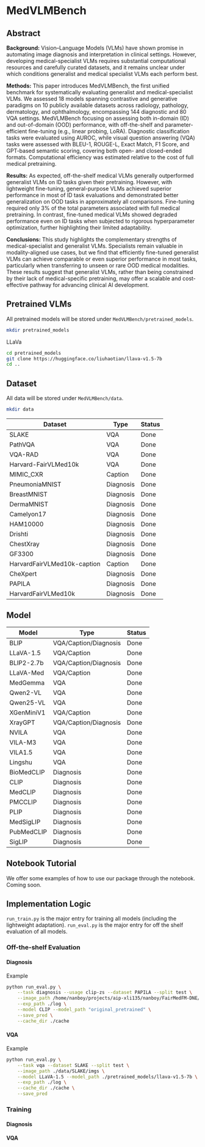 # MedVLMBench

## Abstract
**Background:** Vision–Language Models (VLMs) have shown promise in automating image diagnosis and interpretation in clinical settings. However, developing medical-specialist VLMs requires substantial computational resources and carefully curated datasets, and it remains unclear under which conditions generalist and medical specialist VLMs each perform best.

**Methods:** This paper introduces MedVLMBench, the first unified benchmark for systematically evaluating generalist and medical-specialist VLMs. We assessed 18 models spanning contrastive and generative paradigms on 10 publicly available datasets across radiology, pathology, dermatology, and ophthalmology, encompassing 144 diagnostic and 80 VQA settings. MedVLMBench focusing on assessing both in-domain (ID) and out-of-domain (OOD) performance, with off-the-shelf and parameter-efficient fine-tuning (e.g., linear probing, LoRA). Diagnostic classification tasks were evaluated using AUROC, while visual question answering (VQA) tasks were assessed with BLEU-1, ROUGE-L, Exact Match, F1 Score, and GPT-based semantic scoring, covering both open- and closed-ended formats. Computational efficiency was estimated relative to the cost of full medical pretraining.

**Results:** As expected, off-the-shelf medical VLMs generally outperformed generalist VLMs on ID tasks given their pretraining. However, with lightweight fine-tuning, general-purpose VLMs achieved superior performance in most of ID task evaluations and demonstrated better generalization on OOD tasks in approximately all comparisons. Fine-tuning required only 3\% of the total parameters associated with full medical pretraining. In contrast, fine-tuned medical VLMs showed degraded performance even on ID tasks when subjected to rigorous hyperparameter optimization, further highlighting their limited adaptability.

**Conclusions:** This study highlights the complementary strengths of medical-specialist and generalist VLMs. Specialists remain valuable in modality-aligned use cases, but we find that efficiently fine-tuned generalist VLMs can achieve comparable or even superior performance in most tasks, particularly when transferring to unseen or rare OOD medical modalities. These results suggest that generalist VLMs, rather than being constrained by their lack of medical-specific pretraining, may offer a scalable and cost-effective pathway for advancing clinical AI development.


## Pretrained VLMs
All pretrained models will be stored under `MedVLMBench/pretrained_models`.

```bash
mkdir pretrained_models
```

LLaVa
```bash
cd pretrained_models
git clone https://huggingface.co/liuhaotian/llava-v1.5-7b
cd ..
```

## Dataset
All data will be stored under `MedVLMBench/data`.

```bash
mkdir data
```

| Dataset                       | Type      | Status |
|--------------------------------|-----------|--------|
| SLAKE                      | VQA       | Done   |
| PathVQA                    | VQA       | Done   |
| VQA-RAD                    | VQA       | Done   |
| Harvard-FairVLMed10k       | VQA       | Done   |
| MIMIC_CXR              | Caption   | Done   |
| PneumoniaMNIST       | Diagnosis | Done   |
| BreastMNIST          | Diagnosis | Done   |
| DermaMNIST           | Diagnosis | Done   |
| Camelyon17           | Diagnosis | Done   |
| HAM10000             | Diagnosis | Done   |
| Drishti                        | Diagnosis | Done   |
| ChestXray            | Diagnosis | Done   |
| GF3300               | Diagnosis | Done   |
| HarvardFairVLMed10k-caption    | Caption   | Done   |
| CheXpert             | Diagnosis | Done   |
| PAPILA               | Diagnosis | Done   |
| HarvardFairVLMed10k  | Diagnosis | Done   |


## Model
| Model        | Type      | Status |
|--------------|-----------|--------|
| BLIP         | VQA/Caption/Diagnosis | Done |
| LLaVA-1.5    | VQA/Caption           | Done |
| BLIP2-2.7b   | VQA/Caption/Diagnosis | Done |
| LLaVA-Med    | VQA/Caption           | Done |
| MedGemma     | VQA                   | Done |
| Qwen2-VL     | VQA                   | Done |
| Qwen25-VL    | VQA                   | Done |
| XGenMiniV1   | VQA/Caption           | Done |
| XrayGPT      | VQA/Caption/Diagnosis | Done |
| NVILA        | VQA                   | Done |
| VILA-M3      | VQA                   | Done |
| VILA1.5      | VQA                   | Done |
| Lingshu      | VQA                   | Done |
| BioMedCLIP   | Diagnosis             | Done |
| CLIP         | Diagnosis             | Done |
| MedCLIP      | Diagnosis             | Done |
| PMCCLIP      | Diagnosis             | Done |
| PLIP         | Diagnosis             | Done |
| MedSigLIP    | Diagnosis             | Done |
| PubMedCLIP   | Diagnosis             | Done |
| SigLIP       | Diagnosis             | Done |


## Notebook Tutorial

We offer some examples of how to use our package through the notebook. Coming soon.

<!-- | Feature                  | Notebook                                                                 |
|---------------------------|--------------------------------------------------------------------------|
| Off-the-shelf Diagnosis          | [![Open In Colab](https://colab.research.google.com/assets/colab-badge.svg)](https://colab.research.google.com) |
| Off-the-shelf VQA | [![Open In Colab](https://colab.research.google.com/assets/colab-badge.svg)](https://colab.research.google.com) |
| Off-the-shelf Captioning              | [![Open In Colab](https://colab.research.google.com/assets/colab-badge.svg)](https://colab.research.google.com) |
| LP Diagnosis              | [![Open In Colab](https://colab.research.google.com/assets/colab-badge.svg)](https://colab.research.google.com) |
| LoRA Adaptation VQA              | [![Open In Colab](https://colab.research.google.com/assets/colab-badge.svg)](https://colab.research.google.com) | -->


## Implementation Logic
`run_train.py` is the major entry for training all models (including the lightweight adaptation).
`run_eval.py` is the major entry for off the shelf evaluation of all models.

### Off-the-shelf Evaluation

#### Diagnosis

Example
```bash
python run_eval.py \
    --task diagnosis --usage clip-zs --dataset PAPILA --split test \
    --image_path /home/nanboy/projects/aip-xli135/nanboy/FairMedFM-DNE/data \
    --exp_path ./log \
    --model CLIP --model_path "original_pretrained" \
    --save_pred \
    --cache_dir ./cache
```


#### VQA

Example
```bash
python run_eval.py \
    --task vqa --dataset SLAKE --split test \
    --image_path ./data/SLAKE/imgs \
    --model LLaVA-1.5 --model_path ./pretrained_models/llava-v1.5-7b \
    --exp_path ./log \
    --cache_dir ./cache \
    --save_pred
```

### Training



#### Diagnosis

#### VQA